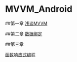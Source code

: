 # MVVM_Android
##第一章
[浅谈MVVM](./chapter1/qian_tan_mvvm.md)


##第二章
[数据绑定](./chapter2/shu_ju_bang_ding.md)

##第三章

[函数响应式编程](./chapter3/han_shu_xiang_ying_shi_bian_cheng.md)
